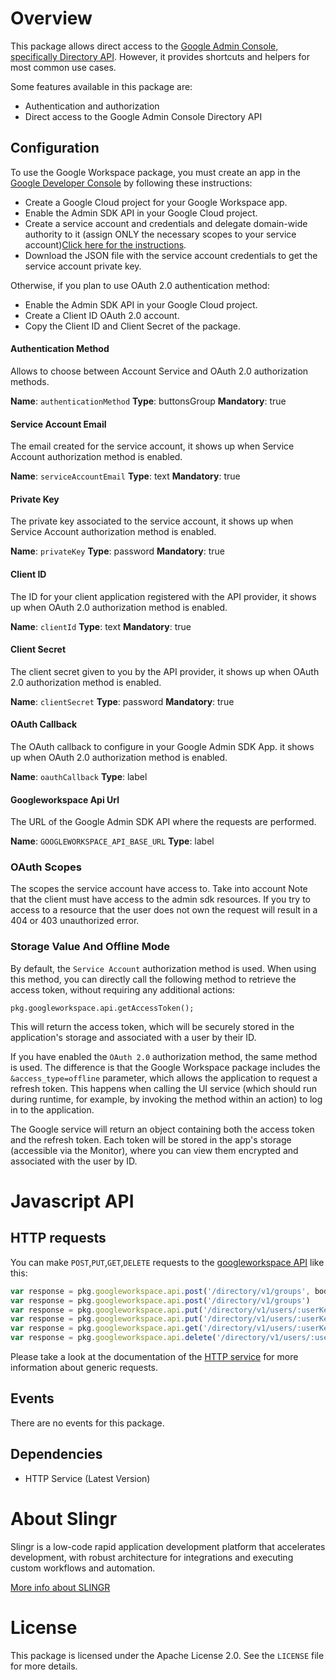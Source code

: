 # Overview

This package allows direct access to the [Google Admin Console,
specifically Directory API](https://developers.google.com/admin-sdk/directory/reference/rest).
However, it provides shortcuts and helpers for most common use cases.

Some features available in this package are:

- Authentication and authorization
- Direct access to the Google Admin Console Directory API

## Configuration

To use the Google Workspace package, you must create an app in the [Google Developer Console](https://console.developers.google.com)
by following these instructions:

- Create a Google Cloud project for your Google Workspace app.
- Enable the Admin SDK API in your Google Cloud project.
- Create a service account and credentials and delegate domain-wide authority to it (assign ONLY the necessary scopes to your service account)[Click here for the instructions](https://developers.google.com/admin-sdk/directory/v1/guides/delegation).
- Download the JSON file with the service account credentials to get the service account private key.
  
Otherwise, if you plan to use OAuth 2.0 authentication method:

- Enable the Admin SDK API in your Google Cloud project.
- Create a Client ID OAuth 2.0 account.
- Copy the Client ID and Client Secret of the package.


#### Authentication Method
Allows to choose between Account Service and OAuth 2.0 authorization methods.

**Name**: `authenticationMethod`
**Type**: buttonsGroup
**Mandatory**: true

#### Service Account Email
The email created for the service account, it shows up when Service Account authorization method is enabled.

**Name**: `serviceAccountEmail`
**Type**: text
**Mandatory**: true

#### Private Key
The private key associated to the service account, it shows up when Service Account authorization method is enabled.

**Name**: `privateKey`
**Type**: password
**Mandatory**: true

#### Client ID
The ID for your client application registered with the API provider, it shows up when OAuth 2.0 authorization method is enabled.

**Name**: `clientId`
**Type**: text
**Mandatory**: true

#### Client Secret
The client secret given to you by the API provider, it shows up when OAuth 2.0 authorization method is enabled.

**Name**: `clientSecret`
**Type**: password
**Mandatory**: true

#### OAuth Callback
The OAuth callback to configure in your Google Admin SDK App. it shows up when OAuth 2.0 authorization method is enabled.

**Name**: `oauthCallback`
**Type**: label

#### Googleworkspace Api Url
The URL of the Google Admin SDK API where the requests are performed.

**Name**: `GOOGLEWORKSPACE_API_BASE_URL`
**Type**: label

### OAuth Scopes

The scopes the service account have access to.
Take into account
Note that the client must have access to the admin sdk resources. If you try to access to a resource that the user does not own
the request will result in a 404 or 403 unauthorized error.

### Storage Value And Offline Mode

By default, the `Service Account` authorization method is used. When using this method, you can directly call the following method to retrieve the access token, without requiring any additional actions:

`pkg.googleworkspace.api.getAccessToken();`

This will return the access token, which will be securely stored in the application's storage and associated with a user by their ID.

If you have enabled the `OAuth 2.0` authorization method, the same method is used. The difference is that the Google Workspace package includes the `&access_type=offline` parameter, which allows the application to request a refresh token. This happens when calling the UI service (which should run during runtime, for example, by invoking the method within an action) to log in to the application.

The Google service will return an object containing both the access token and the refresh token. Each token will be stored in the app's storage (accessible via the Monitor), where you can view them encrypted and associated with the user by ID.


# Javascript API

## HTTP requests
You can make `POST`,`PUT`,`GET`,`DELETE` requests to the [googleworkspace API](https://admin.googleapis.com/admin) like this:
```javascript
var response = pkg.googleworkspace.api.post('/directory/v1/groups', body)
var response = pkg.googleworkspace.api.post('/directory/v1/groups')
var response = pkg.googleworkspace.api.put('/directory/v1/users/:userKey/photos/thumbnail', body)
var response = pkg.googleworkspace.api.put('/directory/v1/users/:userKey/photos/thumbnail')
var response = pkg.googleworkspace.api.get('/directory/v1/users/:userKey')
var response = pkg.googleworkspace.api.delete('/directory/v1/users/:userKey')
```

Please take a look at the documentation of the [HTTP service](https://github.com/slingr-stack/http-service)
for more information about generic requests.

## Events

There are no events for this package.

## Dependencies
* HTTP Service (Latest Version)

# About Slingr

Slingr is a low-code rapid application development platform that accelerates development, with robust architecture for integrations and executing custom workflows and automation.

[More info about SLINGR](https://slingr.io)

# License

This package is licensed under the Apache License 2.0. See the `LICENSE` file for more details.
